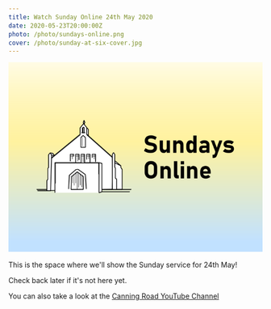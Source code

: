 ```yaml
---
title: Watch Sunday Online 24th May 2020
date: 2020-05-23T20:00:00Z
photo: /photo/sundays-online.png
cover: /photo/sunday-at-six-cover.jpg
---
```


![Sundays Online Logo](/photo/sundays-online.png)

This is the space where we'll show the Sunday service for 24th May!

Check back later if it's not here yet.

You can also take a look at the [Canning Road YouTube Channel](
https://www.youtube.com/channel/UCLlyMMvV26OndAy_ep7gv4A)
